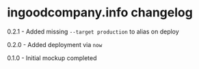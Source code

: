 # ingoodcompany.info changelog
0.2.1 - Added missing `--target production` to alias on deploy

0.2.0 - Added deployment via `now`

0.1.0 - Initial mockup completed
